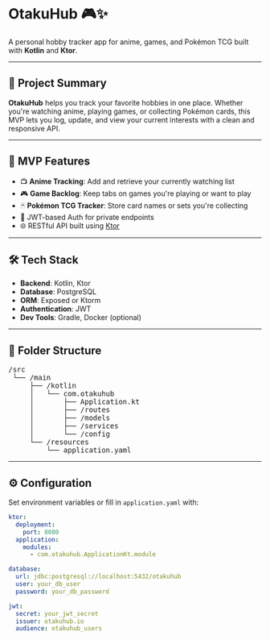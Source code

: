 # OtakuHub 🎮✨  
A personal hobby tracker app for anime, games, and Pokémon TCG built with **Kotlin** and **Ktor**.

---

## 🧠 Project Summary  
**OtakuHub** helps you track your favorite hobbies in one place. Whether you're watching anime, playing games, or collecting Pokémon cards, this MVP lets you log, update, and view your current interests with a clean and responsive API.

---

## 🚀 MVP Features  
- 📺 **Anime Tracking**: Add and retrieve your currently watching list  
- 🎮 **Game Backlog**: Keep tabs on games you're playing or want to play  
- 🃏 **Pokémon TCG Tracker**: Store card names or sets you're collecting  
- 🔐 JWT-based Auth for private endpoints  
- 🌐 RESTful API built using [Ktor](https://ktor.io)

---

## 🛠️ Tech Stack  
- **Backend**: Kotlin, Ktor  
- **Database**: PostgreSQL  
- **ORM**: Exposed or Ktorm  
- **Authentication**: JWT  
- **Dev Tools**: Gradle, Docker (optional)

---

## 📁 Folder Structure  
<pre>
/src
 └── /main
     ├── /kotlin
     │   └── com.otakuhub
     │       ├── Application.kt
     │       ├── /routes
     │       ├── /models
     │       ├── /services
     │       └── /config
     └── /resources
         └── application.yaml
</pre>

---

## ⚙️ Configuration  
Set environment variables or fill in `application.yaml` with:

```yaml
ktor:
  deployment:
    port: 8080
  application:
    modules:
      - com.otakuhub.ApplicationKt.module

database:
  url: jdbc:postgresql://localhost:5432/otakuhub
  user: your_db_user
  password: your_db_password

jwt:
  secret: your_jwt_secret
  issuer: otakuhub.io
  audience: otakuhub_users
